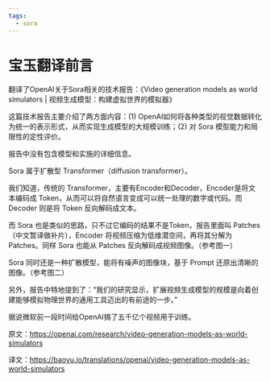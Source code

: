 ```yaml
---
tags:
  - sora
---
```

# 宝玉翻译前言

翻译了OpenAI关于Sora相关的技术报告：《Video generation models as world simulators | 视频生成模型：构建虚拟世界的模拟器》

这篇技术报告主要介绍了两方面内容：(1) OpenAI如何将各种类型的视觉数据转化为统一的表示形式，从而实现生成模型的大规模训练；(2) 对 Sora 模型能力和局限性的定性评价。

报告中没有包含模型和实施的详细信息。

Sora 属于扩散型 Transformer（diffusion transformer）。

我们知道，传统的 Transformer，主要有Encoder和Decoder，Encoder是将文本编码成 Token，从而可以将自然语言变成可以统一处理的数字或代码。而 Decoder 则是将 Token 反向解码成文本。

而 Sora 也是类似的思路，只不过它编码的结果不是Token，报告里面叫 Patches（中文暂译做补片），Encoder 将视频压缩为低维潜空间，再将其分解为 Patches。同样 Sora 也能从 Patches 反向解码成视频图像。（参考图一）

Sora 同时还是一种扩散模型，能将有噪声的图像块，基于 Prompt 还原出清晰的图像。（参考图二）

另外，报告中特地提到了：“我们的研究显示，扩展视频生成模型的规模是向着创建能够模拟物理世界的通用工具迈出的有前途的一步。”

据说微软前一段时间给OpenAI搞了五千亿个视频用于训练。

原文：<https://openai.com/research/video-generation-models-as-world-simulators>

译文：<https://baoyu.io/translations/openai/video-generation-models-as-world-simulators>